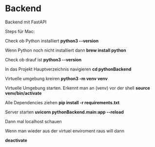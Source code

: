 # Backend

Backend mit FastAPI

Steps für Mac:

Check ob Python installiert
**python3 --version** 

Wenn Python noch nicht installiert dann
**brew install python**

Check ob drauf ist
**python3 --version**

In das Projekt Hauptverzeichnis navigieren
**cd pythonBackend**

Virtuelle umgebung kreiren
**python3 -m venv venv**

Virtuelle Umgebung starten. Erkennt man an (venv) vor der shell
**source venv/bin/activate**

Alle Dependencies ziehen
**pip install -r requirements.txt**

Server starten
**uvicorn pythonBackend.main:app --reload**

Dann mal localhost schauen

Wenn man wieder aus der virtuel enviroment raus will dann

**deactivate**
